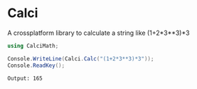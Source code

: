# Calci
A crossplatform library to calculate a string like (1+2*3**3)*3

```cs
using CalciMath;

Console.WriteLine(Calci.Calc("(1+2*3**3)*3"));
Console.ReadKey();
```
`Output: 165`
